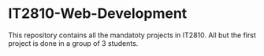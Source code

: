 # IT2810-Web-Development
This repository contains all the mandatoty projects in IT2810. 
All but the first project is done in a group of 3 students.
